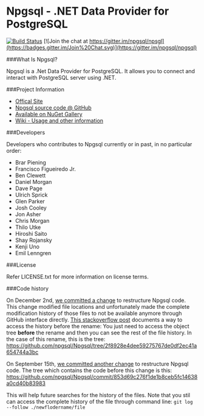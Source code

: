 Npgsql - .NET Data Provider for PostgreSQL
=============

[![Build Status](https://img.shields.io/teamcity/http/build.npgsql.org/s/npgsql_all.svg?label=3.0.0-alpha)](http://build.npgsql.org/viewType.html?buildTypeId=npgsql_all&guest=1) [![Join the chat at https://gitter.im/npgsql/npsgl](https://badges.gitter.im/Join%20Chat.svg)](https://gitter.im/npgsql/npgsql)

###What Is Npgsql?

Npgsql is a .Net Data Provider for PostgreSQL. It allows you to connect and interact with PostgreSQL server using .NET.


###Project Information

+   [Offical Site][1]
+   [Npgsql source code @ GitHub][2]
+   [Available on NuGet Gallery][3]
+   [Wiki - Usage and other information][4]

###Developers

Developers who contributes to Npgsql currently or in past, in no particular order:
    
+   Brar Piening
+   Francisco Figueiredo Jr.
+   Ben Clewett
+   Daniel Morgan
+   Dave Page
+   Ulrich Sprick
+   Glen Parker
+   Josh Cooley
+   Jon Asher
+   Chris Morgan
+   Thilo Utke
+   Hiroshi Saito
+   Shay Rojansky
+   Kenji Uno
+   Emil Lenngren

###License

Refer LICENSE.txt for more information on license terms.

###Code history

On December 2nd, [we committed a change][5] to restructure Npgsql code. This change modified file locations and unfortunately made the complete modification history of those files to not be available anymore through GitHub interface directly. [This stackoverflow post][6] documents a way to access the history before the rename: You just need to access the object tree **before** the rename and then you can see the rest of the file history.
In the case of this rename, this is the tree: https://github.com/npgsql/Npgsql/tree/2f8928e4dee59275767de0df2ec41a654744a3bc

On September 15th, [we committed another change][7] to restructure Npgsql code. The tree which contains the code before this change is this: https://github.com/npgsql/Npgsql/commit/853d69c276f1de1b8ceb5fc14638a0cd40b83983

This will help future searches for the history of the files. Note that you stil can access the complete history of the file through command line: `git log --follow ./newflodername/file`


[1]: http://www.npgsql.org/  "Official site"
[2]: https://github.com/npgsql/Npgsql/  "Npgsql source code @ GitHub"
[3]: http://www.nuget.org/packages/Npgsql/ "Npgsql @ Nuget Gallery"
[4]: https://github.com/npgsql/Npgsql/wiki/  "Wiki"
[5]: https://github.com/npgsql/Npgsql/commit/d7beea23f3407b38747cde05568a59ac87cdd121#diff-3b02da674650ba0f31603c365249f34f
[6]: http://stackoverflow.com/questions/17213046/see-history-in-github-after-folder-rename
[7]: https://github.com/npgsql/Npgsql/commit/a7d29a7a8d6a5d441b96827fe11a3c8d066720eb
